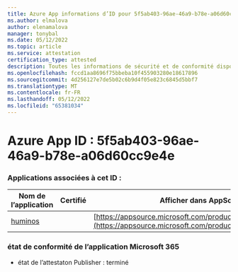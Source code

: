 ```yaml
---
title: Azure App informations d’ID pour 5f5ab403-96ae-46a9-b78e-a06d60cc9e4e
ms.author: elmalova
author: elenamalova
manager: tonybal
ms.date: 05/12/2022
ms.topic: article
ms.service: attestation
certification_type: attested
description: Toutes les informations de sécurité et de conformité disponibles pour 5f5ab403-96ae-46a9-b78e-a06d60cc9e4e.
ms.openlocfilehash: fccd1aa8696f75bbeba10f455903280e18617896
ms.sourcegitcommit: 4d256127e7de5b02c6b9d4f05e823c6845d5bbf7
ms.translationtype: MT
ms.contentlocale: fr-FR
ms.lasthandoff: 05/12/2022
ms.locfileid: "65381034"
---
```

# <a name="azure-app-id-5f5ab403-96ae-46a9-b78e-a06d60cc9e4e"></a>Azure App ID : 5f5ab403-96ae-46a9-b78e-a06d60cc9e4e


### <a name="apps-associated-with-this-id"></a>Applications associées à cet ID :
| **Nom de l’application** | **Certifié** | **Afficher dans AppSource** |
|--------------|---------------|-----------------------|
| [huminos](../forward/WA200003308.md) |  | [https://appsource.microsoft.com/product/office/WA200003308](https://appsource.microsoft.com/product/office/WA200003308) |

### <a name="microsoft-365-app-compliance-status"></a>état de conformité de l’application Microsoft 365
- état de l’attestaton Publisher : terminé

